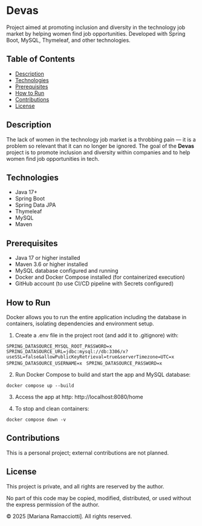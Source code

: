 # Devas

Project aimed at promoting inclusion and diversity in the technology job market by helping women find job opportunities. Developed with Spring Boot, MySQL, Thymeleaf, and other technologies.

## Table of Contents

- [Description](#description)  
- [Technologies](#technologies)  
- [Prerequisites](#prerequisites)  
- [How to Run](#how-to-run)  
- [Contributions](#contributions)  
- [License](#license)  

## Description

The lack of women in the technology job market is a throbbing pain — it is a problem so relevant that it can no longer be ignored. The goal of the **Devas** project is to promote inclusion and diversity within companies and to help women find job opportunities in tech.

## Technologies

- Java 17+  
- Spring Boot  
- Spring Data JPA  
- Thymeleaf  
- MySQL  
- Maven  

## Prerequisites

- Java 17 or higher installed  
- Maven 3.6 or higher installed  
- MySQL database configured and running  
- Docker and Docker Compose installed (for containerized execution)
- GitHub account (to use CI/CD pipeline with Secrets configured)

## How to Run

Docker allows you to run the entire application including the database in containers, isolating dependencies and environment setup.

1) Create a .env file in the project root (and add it to .gitignore) with:

```SPRING_DATASOURCE_MYSQL_ROOT_PASSWORD=x```
```SPRING_DATASOURCE_URL=jdbc:mysql://db:3306/x?useSSL=false&allowPublicKeyRetrieval=true&serverTimezone=UTC=x```
```SPRING_DATASOURCE_USERNAME=x ```
```SPRING_DATASOURCE_PASSWORD=x ```

2) Run Docker Compose to build and start the app and MySQL database:

```docker compose up --build```

3) Access the app at http: http://localhost:8080/home

4) To stop and clean containers: 

```docker compose down -v```

## Contributions

This is a personal project; external contributions are not planned.

## License

This project is private, and all rights are reserved by the author.

No part of this code may be copied, modified, distributed, or used without the express permission of the author.

© 2025 [Mariana Ramacciotti]. All rights reserved.
